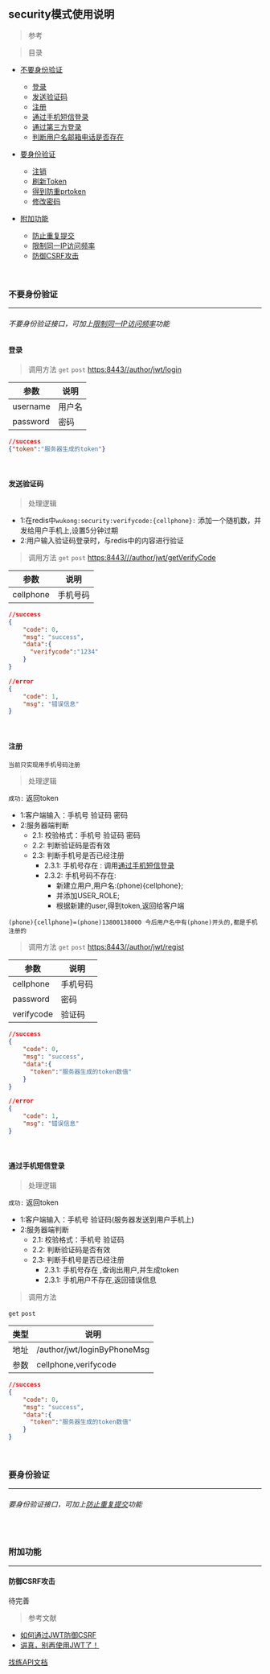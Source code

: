 ## security模式使用说明

>参考



>目录


* [不要身份验证](#不要身份验证)
    * [登录](#登录)
    * [发送验证码](#发送验证码)
    * [注册](#注册)
    * [通过手机短信登录](#通过手机短信登录)
    * [通过第三方登录](#通过第三方登录)
    * [判断用户名邮箱电话是否存在](#判断用户名邮箱电话是否存在)    

* [要身份验证](#要身份验证)
    * [注销](#注销)
    * [刷新Token](#刷新Token)
    * [得到防重prtoken](#得到防重prtoken)
    * [修改密码](#得到防重prtoken)

* [附加功能](#附加功能)
    * [防止重复提交](#防止重复提交)
    * [限制同一IP访问频率](#限制同一IP访问频率)
    * [防御CSRF攻击](#防御CSRF攻击)

    
<br>
    
### 不要身份验证
___

###### 不要身份验证接口，可加上[限制同一IP访问频率](#限制同一IP访问频率)功能

#### 登录

>调用方法 `get` `post`  [https:8443//author/jwt/login](https:8443//author/jwt/login)


参数  | 说明|
--------- | --------|
username | 用户名|
password | 密码 |


```json
//success
{"token":"服务器生成的token"}

```



<br>


#### 发送验证码

>处理逻辑

* 1:在redis中`wukong:security:verifycode:{cellphone}:` 添加一个随机数，并发给用户手机上,设置5分钟过期
* 2:用户输入验证码登录时，与redis中的内容进行验证


>调用方法 `get` `post`  [https:8443///author/jwt/getVerifyCode](https:8443///author/jwt/getVerifyCode)

参数  | 说明|
--------- | --------|
cellphone | 手机号码 |


```json
//success
{
    "code": 0,
    "msg": "success",
    "data":{
      "verifycode":"1234"
    }
}

```

```json
//error
{
    "code": 1,
    "msg": "错误信息"
}
```

<br>


#### 注册

`当前只实现用手机号码注册`

>处理逻辑

`成功:` 返回token

* 1:客户端输入：手机号 验证码 密码
* 2:服务器端判断
    * 2.1: 校验格式：手机号 验证码 密码
    * 2.2: 判断验证码是否有效
    * 2.3: 判断手机号是否已经注册
        * 2.3.1: 手机号存在   : 调用[通过手机短信登录](#通过手机短信登录)
        * 2.3.2: 手机号码不存在:
            * 新建立用户,用户名:(phone){cellphone};
            * 并添加USER_ROLE;
            * 根据新建的user,得到token,返回给客户端

`(phone){cellphone}=(phone)13800138000 今后用户名中有(phone)开头的,都是手机注册的`

>调用方法 `get` `post`  [https:8443//author/jwt/regist](https:8443//author/jwt/regist)


参数  | 说明|
--------- | --------|
  cellphone|手机号码  |
  password| 密码 |
  verifycode| 验证码 |


```json
//success
{
    "code": 0,
    "msg": "success",
    "data":{
      "token":"服务器生成的token数值"
    }
}

```

```json
//error
{
    "code": 1,
    "msg": "错误信息"
}
```

<br>


#### 通过手机短信登录

>处理逻辑

`成功:` 返回token

* 1:客户端输入：手机号 验证码(服务器发送到用户手机上)
* 2:服务器端判断
    * 2.1: 校验格式：手机号 验证码 
    * 2.2: 判断验证码是否有效
    * 2.3: 判断手机号是否已经注册
        * 2.3.1: 手机号存在 ,查询出用户,并生成token
        * 2.3.1: 手机用户不存在,返回错误信息


>调用方法

`get` `post`

类型  | 说明|
--------- | --------|
地址 | /author/jwt/loginByPhoneMsg |
参数  | cellphone,verifycode|


```json
//success
{
    "code": 0,
    "msg": "success",
    "data":{
      "token":"服务器生成的token数值"
    }
}

```



<br>

### 要身份验证

___


###### 要身份验证接口，可加上[防止重复提交](#防止重复提交)功能

<br>

### 附加功能
___


#### 防御CSRF攻击

待完善

>参考文献 <br>
* [如何通过JWT防御CSRF](https://segmentfault.com/a/1190000003716037)
* [讲真，别再使用JWT了！](https://www.jianshu.com/p/af8360b83a9f)



[找练API文档](https://www.kancloud.cn/zldev/apidoc/70857)